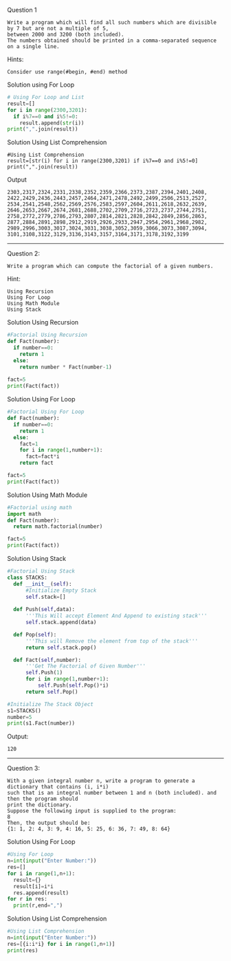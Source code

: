 Question 1
```
Write a program which will find all such numbers which are divisible by 7 but are not a multiple of 5,
between 2000 and 3200 (both included).
The numbers obtained should be printed in a comma-separated sequence on a single line.
```

Hints:
```
Consider use range(#begin, #end) method
```

Solution using For Loop
```python
# Using For Loop and List
result=[]
for i in range(2300,3201):
  if i%7==0 and i%5!=0:
    result.append(str(i))
print(",".join(result))
```

Solution Using List Comprehension
```
#Using List Comprehension
result=[str(i) for i in range(2300,3201) if i%7==0 and i%5!=0]
print(",".join(result))
```

Output
```
2303,2317,2324,2331,2338,2352,2359,2366,2373,2387,2394,2401,2408,
2422,2429,2436,2443,2457,2464,2471,2478,2492,2499,2506,2513,2527,
2534,2541,2548,2562,2569,2576,2583,2597,2604,2611,2618,2632,2639,
2646,2653,2667,2674,2681,2688,2702,2709,2716,2723,2737,2744,2751,
2758,2772,2779,2786,2793,2807,2814,2821,2828,2842,2849,2856,2863,
2877,2884,2891,2898,2912,2919,2926,2933,2947,2954,2961,2968,2982,
2989,2996,3003,3017,3024,3031,3038,3052,3059,3066,3073,3087,3094,
3101,3108,3122,3129,3136,3143,3157,3164,3171,3178,3192,3199
```
_______________________________________________________________________________________________________________


Question 2:
```
Write a program which can compute the factorial of a given numbers.
```
Hint:
```
Using Recursion
Using For Loop
Using Math Module
Using Stack
```
Solution Using Recursion
```python
#Factorial Using Recursion
def Fact(number):
  if number==0:
    return 1
  else:
    return number * Fact(number-1)
    
fact=5
print(Fact(fact))
```

Solution Using For Loop
```python
#Factorial Using For Loop
def Fact(number):
  if number==0:
    return 1
  else:
    fact=1
    for i in range(1,number+1):
      fact=fact*i
    return fact

fact=5
print(Fact(fact))
```

Solution Using Math Module
```python 
#Factorial using math
import math
def Fact(number):
  return math.factorial(number)

fact=5
print(Fact(fact))
```

Solution Using Stack
```python
#Factorial Using Stack
class STACKS:
  def __init__(self):
      #Initialize Empty Stack
      self.stack=[]
      
  def Push(self,data):
      '''This Will accept Element And Append to existing stack'''
      self.stack.append(data)

  def Pop(self):
      '''This will Remove the element from top of the stack'''
      return self.stack.pop()

  def Fact(self,number):
      '''Get The Factorial of Given Number'''
      self.Push(1)
      for i in range(1,number+1):
          self.Push(self.Pop()*i)
      return self.Pop()    

#Initialize The Stack Object    
s1=STACKS()
number=5
print(s1.Fact(number))
```
Output:
```
120
```
_______________________________________________________________________________________________________________

Question 3:
```
With a given integral number n, write a program to generate a dictionary that contains (i, i*i) 
such that is an integral number between 1 and n (both included). and then the program should 
print the dictionary.
Suppose the following input is supplied to the program:
8
Then, the output should be:
{1: 1, 2: 4, 3: 9, 4: 16, 5: 25, 6: 36, 7: 49, 8: 64}
```

Solution Using For Loop
```python
#Using For Loop
n=int(input("Enter Number:"))
res=[]
for i in range(1,n+1):
  result={}
  result[i]=i*i
  res.append(result)
for r in res:
  print(r,end=",")
```

Solution Using List Comprehension
```python
#Using List Comprehension
n=int(input("Enter Number:"))
res=[{i:i*i} for i in range(1,n+1)]
print(res)
```


